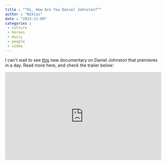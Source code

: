 ```yaml
---
title : "“Hi, How Are You Daniel Johnston?”"
author : "Niklas"
date : "2015-11-09"
categories : 
 - culture
 - heroes
 - music
 - people
 - video
---
```


I can't wait to see [this](http://danieljohnstonfilm.com) new documentary on Daniel Johnston that premieres in a day. Read more here, and check the trailer below:

<iframe src="https://player.vimeo.com/video/144579589?title=0&amp;byline=0&amp;portrait=0" width="510" height="287" frameborder="0" webkitallowfullscreen mozallowfullscreen="" allowfullscreen=""></iframe>
